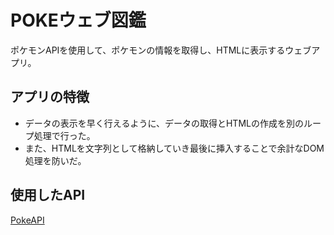 # POKEウェブ図鑑
ポケモンAPIを使用して、ポケモンの情報を取得し、HTMLに表示するウェブアプリ。


## アプリの特徴
* データの表示を早く行えるように、データの取得とHTMLの作成を別のループ処理で行った。
* また、HTMLを文字列として格納していき最後に挿入することで余計なDOM処理を防いだ。


## 使用したAPI
[PokeAPI](https://pokeapi.co/)